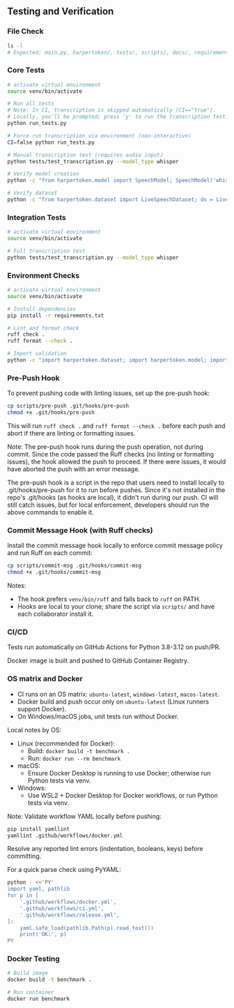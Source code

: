 ## Testing and Verification

### File Check

```bash
ls -l
# Expected: main.py, harpertoken/, tests/, scripts/, docs/, requirements.txt, README.md, LICENSE, .gitignore, Dockerfile, .github/
```

### Core Tests

```bash
# activate virtual environment
source venv/bin/activate

# Run all tests
# Note: In CI, transcription is skipped automatically (CI=="true").
# Locally, you'll be prompted; press 'y' to run the transcription test.
python run_tests.py

# Force run transcription via environment (non-interactive)
CI=false python run_tests.py

# Manual transcription test (requires audio input)
python tests/test_transcription.py --model_type whisper

# Verify model creation
python -c "from harpertoken.model import SpeechModel; SpeechModel('whisper'); print('Model OK')"

# Verify dataset
python -c "from harpertoken.dataset import LiveSpeechDataset; ds = LiveSpeechDataset(); print('Dataset OK')"
```

### Integration Tests

```bash
# activate virtual environment
source venv/bin/activate

# Full transcription test
python tests/test_transcription.py --model_type whisper
```

### Environment Checks

```bash
# activate virtual environment
source venv/bin/activate

# Install dependencies
pip install -r requirements.txt

# Lint and format check
ruff check .
ruff format --check .

# Import validation
python -c "import harpertoken.dataset; import harpertoken.model; import harpertoken.train; print('Imports OK')"
```

### Pre-Push Hook

To prevent pushing code with linting issues, set up the pre-push hook:

```bash
cp scripts/pre-push .git/hooks/pre-push
chmod +x .git/hooks/pre-push
```

This will run `ruff check .` and `ruff format --check .` before each push and abort if there are linting or formatting issues.

Note: The pre-push hook runs during the push operation, not during commit. Since the code passed the Ruff checks (no linting or formatting issues), the hook allowed the push to proceed. If there were issues, it would have aborted the push with an error message.

The pre-push hook is a script in the repo that users need to install locally to .git/hooks/pre-push for it to run before pushes. Since it's not installed in the repo's .git/hooks (as hooks are local), it didn't run during our push. CI will still catch issues, but for local enforcement, developers should run the above commands to enable it.

### Commit Message Hook (with Ruff checks)

Install the commit message hook locally to enforce commit message policy and run Ruff on each commit:

```bash
cp scripts/commit-msg .git/hooks/commit-msg
chmod +x .git/hooks/commit-msg
```

Notes:
- The hook prefers `venv/bin/ruff` and falls back to `ruff` on PATH.
- Hooks are local to your clone; share the script via `scripts/` and have each collaborator install it.

### CI/CD

Tests run automatically on GitHub Actions for Python 3.8-3.12 on push/PR.

Docker image is built and pushed to GitHub Container Registry.

### OS matrix and Docker

- CI runs on an OS matrix: `ubuntu-latest`, `windows-latest`, `macos-latest`.
- Docker build and push occur only on `ubuntu-latest` (Linux runners support Docker).
- On Windows/macOS jobs, unit tests run without Docker.

Local notes by OS:
- Linux (recommended for Docker):
  - Build: `docker build -t benchmark .`
  - Run: `docker run --rm benchmark`
- macOS:
  - Ensure Docker Desktop is running to use Docker; otherwise run Python tests via venv.
- Windows:
  - Use WSL2 + Docker Desktop for Docker workflows, or run Python tests via venv.

Note: Validate workflow YAML locally before pushing:

```bash
pip install yamllint
yamllint .github/workflows/docker.yml
```
Resolve any reported lint errors (indentation, booleans, keys) before committing.

For a quick parse check using PyYAML:

```bash
python - <<'PY'
import yaml, pathlib
for p in [
    '.github/workflows/docker.yml',
    '.github/workflows/ci.yml',
    '.github/workflows/release.yml',
]:
    yaml.safe_load(pathlib.Path(p).read_text())
    print('OK:', p)
PY
```

### Docker Testing

```bash
# Build image
docker build -t benchmark .

# Run container
docker run benchmark
```
